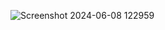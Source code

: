![Screenshot 2024-06-08 122959](https://github.com/BhushanBhale2000/Complete-MERN-stack/assets/128677568/1f35767c-0c4f-4513-8de9-9dcd5e807694)
